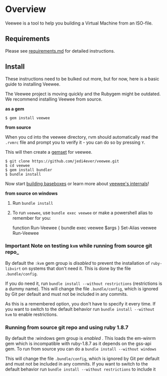 # Overview

Veewee is a tool to help you building a Virtual Machine from an ISO-file.


## Requirements

Please see [requirements.md](requirements.md) for detailed instructions.


## Install

These instructions need to be bulked out more, but for now, here is a basic guide to installing Veewee.

The Veewee project is moving quickly and the Rubygem might be outdated. We recommend installing Veewee from source.

__as a gem__

    $ gem install veewee

__from source__

When you cd into the veewee directory, rvm should automatically read the `.rvmrc` file
and prompt you to verify it - you can do so by pressing `Y`.

This will then create a [gemset](https://rvm.io/gemsets/basics/) for veewee.

    $ git clone https://github.com/jedi4ever/veewee.git
    $ cd veewee
    $ gem install bundler
    $ bundle install

Now start [building baseboxes](running.md) or learn more about [veewee's internals](definition.md)!

__from source on windows__

1. Run `bundle install`

2. To run `veewee`, use `bundle exec veewee` or make a powershell alias to remember for you:

    function Run-Veewee { bundle exec veewee $args }
    Set-Alias veewee Run-Veewee


### Important Note on testing `kvm` while running from source git repo_

By default the `:kvm` gem group is *disabled* to prevent the installation of `ruby-libvirt` on systems
that don't need it. This is done by the file `.bundle/config`.

If you do need it, run `bundle install --without restrictions` (restrictions is a dummy name).
This will change the file `.bundle/config`, which is ignored by Git per default and must not be included in any commits.

As this is a remembered option, you don't have to specify it every time.
If you want to switch to the default behavior run `bundle install --without kvm` to enable restrictions.

### Running from source git repo and using ruby 1.8.7

By default the :windows gem group is *enabled* . This loads the em-winrm gem which is incompatible with ruby-1.8.7 as it depends on the gss-api gem. To run from source you can do a `bundle install --without windows`

This will change the file `.bundle/config`, which is ignored by Git per default and must not be included in any commits.
If you want to switch to the default behavior run `bundle install --without restrictions` to include it

